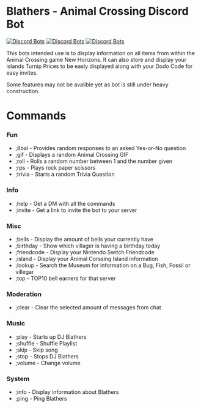 # Blathers - Animal Crossing Discord Bot
[![Discord Bots](https://top.gg/api/widget/status/598007871720128544.svg)](https://top.gg/bot/598007871720128544) [![Discord Bots](https://top.gg/api/widget/servers/598007871720128544.svg?noavatar=true)](https://top.gg/bot/598007871720128544) [![Discord Bots](https://top.gg/api/widget/upvotes/598007871720128544.svg?noavatar=true)](https://top.gg/bot/598007871720128544)

This bots intended use is to display information on all items from within the Animal Crossing game New Horizons.
It can also store and display your islands Turnip Prices to be easly displayed along with your Dodo Code for easy invites.

Some features may not be avalible yet as bot is still under heavy construction.
# Commands

### Fun

* ;8bal - Provides random responses to an asked Yes-or-No question
* ;gif - Displays a random Animal Crossing GIF
* ;roll - Rolls a random number between 1 and the number given
* ;rps - Plays rock paper scissors
* ;trivia - Starts a random Trivia Question

### Info

* ;help - Get a DM with all the commands
* ;invite - Get a link to invite the bot to your server

### Misc

* ;bells - Display the amount of bells your currently have
* ;birthday - Show which villager is having a birthday today
* ;friendcode - Display your Nintendo Switch Friendcode
* ;island - Display your Animal Corssing Island information
* ;lookup - Search the Museum for information on a Bug, Fish, Fossil or villegar
* ;top - TOP10 bell earners for that server

### Moderation

* ;clear - Clear the selected amount of messages from chat

### Music

* ;play - Starts up DJ Blathers
* ;shuffle - Shuffle Playlist
* ;skip - Skip song
* ;stop - Stops DJ Blathers
* ;volume - Change volume

### System

* ;info - Display information about Blathers
* ;ping - Ping Blathers
